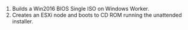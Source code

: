 1. Builds a Win2016 BIOS Single ISO on Windows Worker.
2. Creates an ESXi node and boots to CD ROM running the unattended installer. 